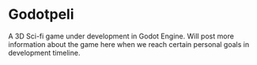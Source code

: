 # Godotpeli

A 3D Sci-fi game under development in Godot Engine. Will post more information about the game here when we reach certain personal goals in development timeline.
